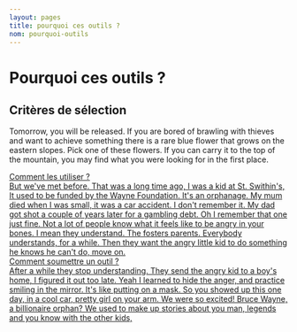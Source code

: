 ```yaml
---
layout: pages
title: pourquoi ces outils ?
nom: pourquoi-outils
---
```

Pourquoi ces outils ?
========

Critères de sélection
------------

Tomorrow, you will be released. If you are bored of brawling with thieves and want to achieve something there is a rare blue flower that grows on the eastern slopes. Pick one of these flowers. If you can carry it to the top of the mountain, you may find what you were looking for in the first place.


<section id="list" class="ui container main">
	<div class="ui two stackable cards">
		<a class="ui fluid card" href="comment-utiliser.html">
        	<div class="content">
        		<div class="header">Comment les utiliser ?</div>
           		<div class="description">
        			But we've met before. That was a long time ago, I was a kid at St. Swithin's, It used to be funded by the Wayne Foundation. It's an orphanage. My mum died when I was small, it was a car accident. I don't remember it. My dad got shot a couple of years later for a gambling debt. Oh I remember that one just fine. Not a lot of people know what it feels like to be angry in your bones. I mean they understand. The fosters parents. Everybody understands, for a while. Then they want the angry little kid to do something he knows he can't do, move on. 
        		</div>
        	</div>
        </a>
        <a class="ui fluid card" href="comment-soumettre.html">
           	<div class="content">
           		<div class="header">Comment soumettre un outil ?</div>
           		<div class="description">
                    After a while they stop understanding. They send the angry kid to a boy's home, I figured it out too late. Yeah I learned to hide the anger, and practice smiling in the mirror. It's like putting on a mask. 
           		    So you showed up this one day, in a cool car, pretty girl on your arm. We were so excited! Bruce Wayne, a billionaire orphan? We used to make up stories about you man, legends and you know with the other kids, 
           		</div>
           	</div>
        </a>
	</div>
</section>